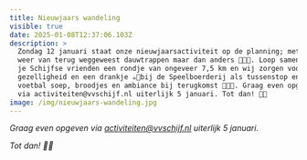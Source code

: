 ```yaml
---
title: Nieuwjaars wandeling
visible: true
date: 2025-01-08T12:37:06.103Z
description: >
  Zondag 12 januari staat onze nieuwjaarsactiviteit op de planning; met dit jaar
  weer van terug weggeweest dauwtrappen maar dan anders 🥾💪🏼. Loop samen met
  je Schijfse vrienden een rondje van ongeveer 7,5 km en wij zorgen voor de
  gezelligheid en een drankje ☕️🍷bij de Speelboerderij als tussenstop en bij de
  voetbal soep, broodjes en ambiance bij terugkomst 🍺🥖🥳. Graag even opgeven
  via activiteiten@vvschijf.nl uiterlijk 5 januari. Tot dan! 💪🏼
image: /img/nieuwjaars-wandeling.jpg
---
```



*Graag even opgeven via activiteiten@vvschijf.nl uiterlijk 5 januari.*

*Tot dan! 💪🏼*